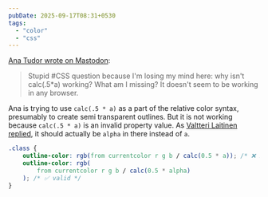 ```yaml
---
pubDate: 2025-09-17T08:31+0530
tags:
  - "color"
  - "css"
---
```


[Ana Tudor wrote on Mastodon](https://mastodon.social/@anatudor/115214693132139947):

> Stupid #CSS question because I'm losing my mind here: why isn't calc(.5\*a) working? What am I missing? It doesn't seem to be working in any browser.

Ana is trying to use `calc(.5 * a)` as a part of the relative color syntax, presumably to create semi transparent outlines. But it is not working because `calc(.5 * a)` is an invalid property value. As [Valtteri Laitinen replied](https://fedi.valtlai.fi/@valtlai/115214702277627522), it should actually be `alpha` in there instead of `a`.

```css ins="calc(.5 * alpha)" del="calc(.5 * a)"
.class {
	outline-color: rgb(from currentcolor r g b / calc(0.5 * a)); /* ❌ invalid */
	outline-color: rgb(
		from currentcolor r g b / calc(0.5 * alpha)
	); /* ✅ valid */
}
```
